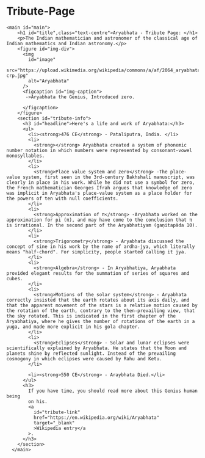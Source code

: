 # Tribute-Page

<!DOCTYPE html>
<html lang="en">
<head>
    <meta charset="UTF-8">
    <meta http-equiv="X-UA-Compatible" content="IE=edge">
    <meta name="viewport" content="width=device-width, initial-scale=1.0">
    <title>Tribute Page</title>
</head>
<body>
    
    <main id="main">
        <h1 id="title",class="text-centre">Aryabhata - Tribute Page: </h1>
        <p>The Indian mathematician and astronomer of the classical age of Indian mathematics and Indian astronomy.</p>
        <figure id="img-div">
          <img
            id="image"
            src="https://upload.wikimedia.org/wikipedia/commons/a/af/2064_aryabhata-crp.jpg"
            alt="Aryabhata"
          />
          <figcaption id="img-caption">
           ->Aryabhata the Genius, Introduced zero.

          </figcaption>
        </figure>
        <section id="tribute-info">
          <h3 id="headline">Here's a life and work of Aryabhata:</h3>
          <ul>
            <li><strong>476 CE</strong> - Pataliputra, India. </li>
            <li>
              <strong></strong> Aryabhata created a system of phonemic number notation in which numbers were represented by consonant-vowel monosyllables.
            </li>
            <li>
              <strong>Place value system and zero</strong> -The place-value system, first seen in the 3rd-century Bakhshali manuscript, was clearly in place in his work. While he did not use a symbol for zero, the French mathematician Georges Ifrah argues that knowledge of zero was implicit in Aryabhata's place-value system as a place holder for the powers of ten with null coefficients.
            </li>
            <li>
              <strong>Approximation of π</strong> -Aryabhata worked on the approximation for pi (π), and may have come to the conclusion that π is irrational. In the second part of the Aryabhatiyam (gaṇitapāda 10).
            </li>
            <li>
              <strong>Trigonometry</strong> - Aryabhata discussed the concept of sine in his work by the name of ardha-jya, which literally means "half-chord". For simplicity, people started calling it jya.
            </li>
            <li>
              <strong>Algebra</strong> - In Aryabhatiya, Aryabhata provided elegant results for the summation of series of squares and cubes.
            </li>
            <li>
              <strong>Motions of the solar system</strong> - Aryabhata correctly insisted that the earth rotates about its axis daily, and that the apparent movement of the stars is a relative motion caused by the rotation of the earth, contrary to the then-prevailing view, that the sky rotated. This is indicated in the first chapter of the Aryabhatiya, where he gives the number of rotations of the earth in a yuga, and made more explicit in his gola chapter.
            </li>
            <li>
              <strong>Eclipses</strong> - Solar and lunar eclipses were scientifically explained by Aryabhata. He states that the Moon and planets shine by reflected sunlight. Instead of the prevailing cosmogony in which eclipses were caused by Rahu and Ketu.
            </li>
        
            <li><strong>550 CE</strong> - Araybhata Died.</li>
          </ul>
          <h3>
            If you have time, you should read more about this Genius human being
            on his.
            <a
              id="tribute-link"
              href="https://en.wikipedia.org/wiki/Aryabhata"
              target="_blank"
              >Wikipedia entry</a
            >.
          </h3>
        </section>
      </main>
          
    
</body>
</html>

